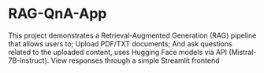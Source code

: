 # RAG-QnA-App
This project demonstrates a Retrieval-Augmented Generation (RAG) pipeline that allows users to; Upload PDF/TXT documents; And ask questions related to the uploaded content, uses Hugging Face models via API (Mistral-7B-Instruct). View responses through a simple Streamlit frontend
